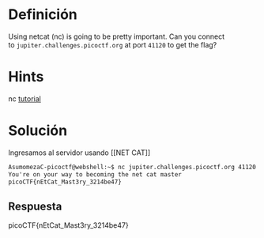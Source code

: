 # Definición
Using netcat (nc) is going to be pretty important. Can you connect to `jupiter.challenges.picoctf.org` at port `41120` to get the flag?

# Hints
nc [tutorial](https://linux.die.net/man/1/nc)

# Solución
Ingresamos al servidor usando [[NET CAT]]

```cmd
AsumomezaC-picoctf@webshell:~$ nc jupiter.challenges.picoctf.org 41120
You're on your way to becoming the net cat master
picoCTF{nEtCat_Mast3ry_3214be47}
```
## Respuesta
picoCTF{nEtCat_Mast3ry_3214be47}